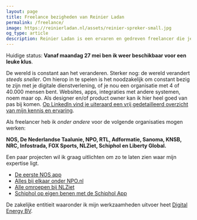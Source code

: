 ```yaml
---
layout: page
title: Freelance bezigheden van Reinier Ladan
permalink: /freelance/
image: https://reinierladan.nl/assets/reinier-spreker-small.jpg
og_type: article
description: Reinier Ladan is een ervaren en gedreven freelancer die je kunt in zetten als Designer, Design Lead of Product Owner. Pas op: alleen voor leuke en uitdagende klussen in te zetten!
---
```


<div class="highlight">
  <p>Huidige status: <strong>Vanaf maandag 27 mei ben ik weer beschikbaar voor een leuke klus</strong>.</p>
</div>

De wereld is constant aan het veranderen. Sterker nog: de wereld verandert _steeds sneller_. Om hierop in te spelen is het noodzakelijk om constant bezig te zijn met je digitale dienstverlening, of je nou een organisatie met 4 of 40.000 mensen bent. Websites, apps, integraties met andere systemen, noem maar op. Als designer en/of product owner kan ik hier heel goed van pas bij komen. [Op LinkedIn vind je uiteraard een vrij gedetailleerd overzicht van mijn kennis en ervaring](https://www.linkedin.com/in/reinierladan/).

Als freelancer heb ik _onder andere_ voor de volgende organisaties mogen werken:

**NOS, De Nederlandse Taalunie, NPO, RTL, Adformatie, Sanoma, KNSB, NRC, Infostrada, FOX Sports, NLZiet, Schiphol en Liberty Global.**

Een paar projecten wil ik graag uitlichten om zo te laten zien waar mijn expertise ligt.

- [De eerste NOS app](/projecten/nos-app)
- [Alles bij elkaar onder NPO.nl](/projecten/npo-website)
- [Alle omroepen bij NLZiet](/projecten/nlziet)
- [Schiphol op eigen benen met de Schiphol App](/projecten/schiphol-app)

De zakelijke entitieit waaronder ik mijn werkzaamheden uitvoer heet [Digital Energy BV](/digital-energy-bv).
